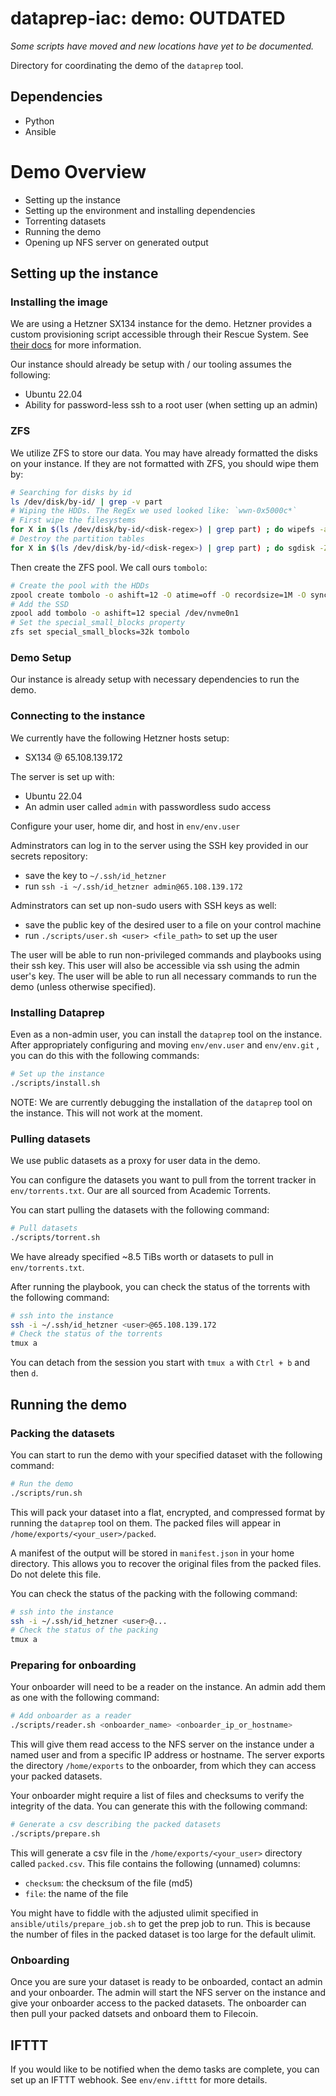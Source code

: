 # dataprep-iac: demo: OUTDATED

*Some scripts have moved and new locations have yet to be documented.*

Directory for coordinating the demo of the `dataprep` tool.

## Dependencies
- Python
- Ansible

# Demo Overview
- Setting up the instance
- Setting up the environment and installing dependencies
- Torrenting datasets
- Running the demo
- Opening up NFS server on generated output

## Setting up the instance

### Installing the image
We are using a Hetzner SX134 instance for the demo.
Hetzner provides a custom provisioning script accessible through their Rescue System.
See [their docs](https://docs.hetzner.com/robot/dedicated-server/operating-systems/installimage/) for more information.

Our instance should already be setup with / our tooling assumes the following:
- Ubuntu 22.04
- Ability for password-less ssh to a root user (when setting up an admin)

### ZFS
We utilize ZFS to store our data.
You may have already formatted the disks on your instance. If they are not formatted with ZFS, you should wipe them by:
```bash
# Searching for disks by id
ls /dev/disk/by-id/ | grep -v part
# Wiping the HDDs. The RegEx we used looked like: `wwn-0x5000c*`
# First wipe the filesystems
for X in $(ls /dev/disk/by-id/<disk-regex>) | grep part) ; do wipefs -a ${X}; done
# Destroy the partition tables
for X in $(ls /dev/disk/by-id/<disk-regex>) | grep part) ; do sgdisk -Z ${X}; done
```
Then create the ZFS pool. We call ours `tombolo`:
```bash
# Create the pool with the HDDs
zpool create tombolo -o ashift=12 -O atime=off -O recordsize=1M -O sync=disabled -O compression=on /dev/disk/by-id/<disk-regex>
# Add the SSD
zpool add tombolo -o ashift=12 special /dev/nvme0n1
# Set the special_small_blocks property
zfs set special_small_blocks=32k tombolo
```

### Demo Setup 
Our instance is already setup with necessary dependencies to run the demo.

[//]: # (Should you need to set up the instance you can run:)

[//]: # ()
[//]: # (```bash)

[//]: # (# Create an admin user)

[//]: # (./scripts/user.sh admin <path_to_public_key>)

[//]: # (```)

[//]: # (```bash)

[//]: # (# Set up the instance)

[//]: # (./scripts/setup.sh)

[//]: # (```)

### Connecting to the instance
We currently have the following Hetzner hosts setup:
- SX134 @ 65.108.139.172

The server is set up with:
- Ubuntu 22.04
- An admin user called `admin` with passwordless sudo access

Configure your user, home dir, and host in `env/env.user`

Adminstrators can log in to the server using the SSH key provided in our secrets repository:
- save the key to `~/.ssh/id_hetzner`
- run `ssh -i ~/.ssh/id_hetzner admin@65.108.139.172`

Adminstrators can set up non-sudo users with SSH keys as well:
- save the public key of the desired user to a file on your control machine
- run `./scripts/user.sh <user> <file_path>` to set up the user

The user will be able to run non-privileged commands and playbooks using their ssh key. This user will also be accessible via ssh using the admin user's key.
The user will be able to run all necessary commands to run the demo (unless otherwise specified).

### Installing Dataprep 
Even as a non-admin user, you can install the `dataprep` tool on the instance.
After appropriately configuring and moving `env/env.user` and `env/env.git` , you can do this with the following commands:
```bash
# Set up the instance
./scripts/install.sh
```
NOTE: We are currently debugging the installation of the `dataprep` tool on the instance. This will not work at the moment.

### Pulling datasets
We use public datasets as a proxy for user data in the demo.

You can configure the datasets you want to pull from the torrent tracker in `env/torrents.txt`.
Our are all sourced from Academic Torrents.

You can start pulling the datasets with the following command:
```bash
# Pull datasets
./scripts/torrent.sh
```

We have already specified ~8.5 TiBs worth or datasets to pull in `env/torrents.txt`.

After running the playbook, you can check the status of the torrents with the following command:
```bash
# ssh into the instance
ssh -i ~/.ssh/id_hetzner <user>@65.108.139.172
# Check the status of the torrents
tmux a
```
You can detach from the session you start with `tmux a` with `Ctrl + b` and then `d`.

## Running the demo

### Packing the datasets

You can start to run the demo with your specified dataset with the following command:
```bash
# Run the demo
./scripts/run.sh
```

This will pack your dataset into a flat, encrypted, and compressed format by running the `dataprep` tool on them.
The packed files will appear in `/home/exports/<your_user>/packed`.

A manifest of the output will be stored in `manifest.json` in your home directory.
This allows you to recover the original files from the packed files. Do not delete this file.

You can check the status of the packing with the following command:
```bash
# ssh into the instance
ssh -i ~/.ssh/id_hetzner <user>@...
# Check the status of the packing
tmux a
```

### Preparing for onboarding

Your onboarder will need to be a reader on the instance.
An admin add them as one with the following command:

```bash
# Add onboarder as a reader
./scripts/reader.sh <onboarder_name> <onboarder_ip_or_hostname>
```

This will give them read access to the NFS server on the instance under a named user and from a specific IP address or hostname.
The server exports the directory `/home/exports` to the onboarder, from which they can access your packed datasets.

Your onboarder might require a list of files and checksums to verify the integrity of the data.
You can generate this with the following command:
```bash
# Generate a csv describing the packed datasets
./scripts/prepare.sh
```

This will generate a csv file in the `/home/exports/<your_user>` directory called `packed.csv`.
This file contains the following (unnamed) columns:
- `checksum`: the checksum of the file (md5)
- `file`: the name of the file

You might have to fiddle with the adjusted ulimit specified in `ansible/utils/prepare_job.sh` to get the prep job to run.
This is because the number of files in the packed dataset is too large for the default ulimit.

### Onboarding

Once you are sure your dataset is ready to be onboarded, contact an admin and your onboarder.
The admin will start the NFS server on the instance and give your onboarder access to the packed datasets.
The onboarder can then pull your packed datsets and onboard them to Filecoin.

## IFTTT

If you would like to be notified when the demo tasks are complete, you can set up an IFTTT webhook.
See `env/env.ifttt` for more details.
